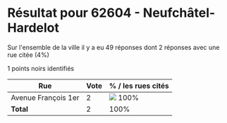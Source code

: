 # Résultat pour 62604 - Neufchâtel-Hardelot

Sur l'ensemble de la ville il y a eu 49 réponses dont 2 réponses avec une rue citée (4%)

1 points noirs identifiés

| Rue | Vote | % / les rues cités|
|-----|------|-------------------|
| Avenue François 1er | 2 | <img src="../../img/bar_100.gif" />&nbsp;100%|
| **Total** | 2 | 100%|
